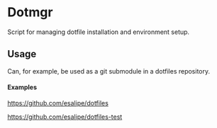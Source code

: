 # Dotmgr

Script for managing dotfile installation and environment setup.

## Usage

Can, for example, be used as a git submodule in a dotfiles repository.

#### Examples

https://github.com/esalipe/dotfiles

https://github.com/esalipe/dotfiles-test
